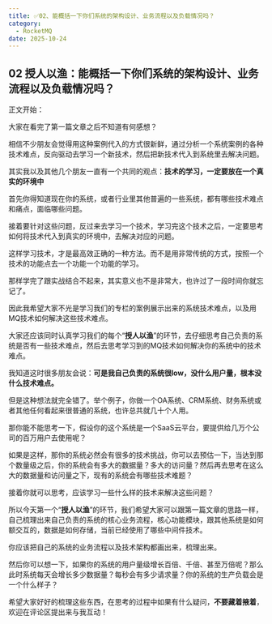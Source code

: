 ```yaml
---
title: ✅02、能概括一下你们系统的架构设计、业务流程以及负载情况吗？
category:
  - RocketMQ
date: 2025-10-24
---
```


<!-- more -->

## 02 授人以渔：能概括一下你们系统的架构设计、业务流程以及负载情况吗？

正文开始：

大家在看完了第一篇文章之后不知道有何感想？

相信不少朋友会觉得用这种案例代入的方式很新鲜，通过分析一个系统案例的各种技术难点，反向驱动去学习一个新技术，然后把新技术代入到系统里去解决问题。

其实我以及其他几个朋友一直有一个共同的观点：**技术的学习，一定要放在一个真实的环境中**

首先你得知道现在你的系统，或者行业里其他普遍的一些系统，都有哪些技术难点和痛点，面临哪些问题。

接着要针对这些问题，反过来去学习一个技术，学习完这个技术之后，一定要思考如何将技术代入到真实的环境中，去解决对应的问题。

这样学习技术，才是最高效正确的一种方法。而不是用非常传统的方式，按照一个技术的功能点去一个功能一个功能的学习。

那样学完了跟实战结合不起来，其实意义也不是非常大，也许过了一段时间你就忘记了。

因此我希望大家不光是学习我们的专栏的案例展示出来的系统技术难点，以及用MQ技术如何解决这些技术难点。

大家还应该同时认真学习我们的每个“**授人以渔**”的环节，去仔细思考自己负责的系统是否有一些技术难点，然后去思考学习到的MQ技术如何解决你的系统中的技术难点。

我知道这时很多朋友会说：**可是我自己负责的系统很low，没什么用户量，根本没什么技术难点。**

但是这种想法就完全错了。举个例子，你做一个OA系统、CRM系统、财务系统或者其他任何看起来很普通的系统，也许总共就几十个人用。

那你能不能思考一下，假设你的这个系统是一个SaaS云平台，要提供给几万个公司的百万用户去使用呢？

如果是这样，那你的系统必然会有很多的技术挑战，你可以去预估一下，当达到那个数量级之后，你的系统会有多大的数据量？多大的访问量？然后再去思考在这么大的数据量和访问量之下，现有的系统会有哪些技术难题？

接着你就可以思考，应该学习一些什么样的技术来解决这些问题？

所以今天第一个“**授人以渔**”的环节，我们希望大家可以跟第一篇文章的思路一样，自己梳理出来自己负责的系统的核心业务流程，核心功能模块，跟其他系统是如何额交互的，数据是如何存储，当前已经使用了哪些中间件技术。

你应该把自己的系统的业务流程以及技术架构都画出来，梳理出来。

然后你可以想一下，如果你的系统的用户量级增长百倍、千倍、甚至万倍呢？那么此时系统每天会增长多少数据量？每秒会有多少请求量？你的系统的生产负载会是一个什么样子？

希望大家好好的梳理这些东西，在思考的过程中如果有什么疑问，**不要藏着掖着**，欢迎在评论区提出来与我互动！